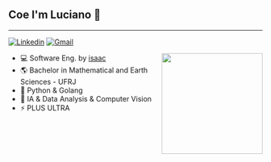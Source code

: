 ## Coe I'm Luciano 🤙
__________________________
<!-- Your badges
You can use the website to generate badges: https://shields.io/
-->

[![Linkedin](https://img.shields.io/badge/-LinkedIn-blue?style=flat&logo=Linkedin&logoColor=white)](https://www.linkedin.com/in/lulianom/)
[![Gmail](https://img.shields.io/badge/-Gmail-c14438?style=flat&logo=Gmail&logoColor=white)](mailto:martinslucianofigueira@gmail.com)

<img align='right' src="https://media2.giphy.com/media/9Y1wF3wx1Dex8w9wxL/giphy.gif?cid=ecf05e47h5nnu9ad0mi27a1o51kdze0pwxe1tisqdu9bmx5u&rid=giphy.gif&ct=g" height="200em">  


- 💻 Software Eng. by [isaac](https://isaac.com.br)
- 🌎 Bachelor in Mathematical and Earth Sciences - UFRJ
- 🌱 Python & Golang
- 🤖 IA & Data Analysis & Computer Vision
- ⚡️ PLUS ULTRA
